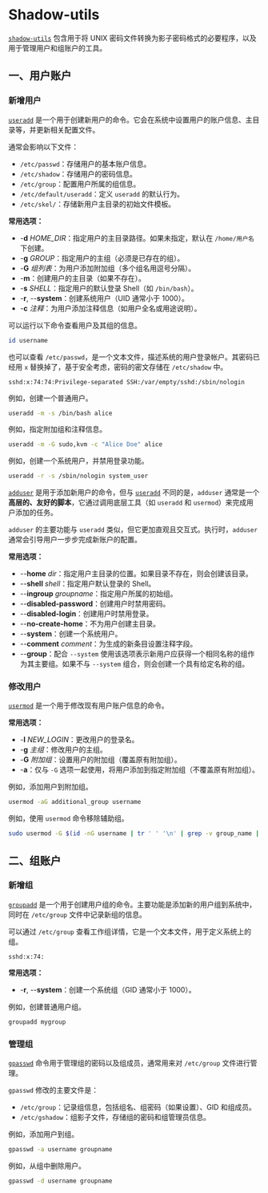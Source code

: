 # Shadow-utils

[`shadow-utils`](https://github.com/shadow-maint/shadow) 包含用于将 UNIX 密码文件转换为影子密码格式的必要程序，以及用于管理用户和组账户的工具。

## 一、用户账户

### 新增用户

[`useradd`](https://manpages.debian.org/bookworm/passwd/useradd.8.en.html) 是一个用于创建新用户的命令。它会在系统中设置用户的账户信息、主目录等，并更新相关配置文件。

通常会影响以下文件：

- `/etc/passwd`：存储用户的基本账户信息。
- `/etc/shadow`：存储用户的密码信息。
- `/etc/group`：配置用户所属的组信息。
- `/etc/default/useradd`：定义 `useradd` 的默认行为。
- `/etc/skel/`：存储新用户主目录的初始文件模板。

**常用选项：**

- -**d** *HOME_DIR*：指定用户的主目录路径。如果未指定，默认在 `/home/用户名` 下创建。
- -**g** *GROUP*：指定用户的主组（必须是已存在的组）。
- -**G** *组列表*：为用户添加附加组（多个组名用逗号分隔）。
- -**m**：创建用户的主目录（如果不存在）。
- -**s** *SHELL*：指定用户的默认登录 Shell（如 `/bin/bash`）。
- -**r**, --**system**：创建系统用户（UID 通常小于 1000）。
- -**c** *注释*：为用户添加注释信息（如用户全名或用途说明）。

可以运行以下命令查看用户及其组的信息。

```sh
id username
```

也可以查看 `/etc/passwd`，是一个文本文件，描述系统的用户登录帐户。其密码已经用 `x` 替换掉了，基于安全考虑，密码的密文存储在 `/etc/shadow` 中。

```
sshd:x:74:74:Privilege-separated SSH:/var/empty/sshd:/sbin/nologin
```

例如，创建一个普通用户。

```sh
useradd -m -s /bin/bash alice
```

例如，指定附加组和注释信息。

```sh
useradd -m -G sudo,kvm -c "Alice Doe" alice
```

例如，创建一个系统用户，并禁用登录功能。

```sh
useradd -r -s /sbin/nologin system_user
```

[`adduser`](https://manpages.debian.org/bookworm/adduser/adduser.8.en.html) 是用于添加新用户的命令，但与 [`useradd`](https://manpages.debian.org/bookworm/passwd/useradd.8.en.html) 不同的是，`adduser` 通常是一个 **高层的、友好的脚本**，它通过调用底层工具（如 `useradd` 和 `usermod`）来完成用户添加的任务。

`adduser` 的主要功能与 `useradd` 类似，但它更加直观且交互式。执行时，`adduser` 通常会引导用户一步步完成新账户的配置。

**常用选项：**

- --**home** *dir*：指定用户主目录的位置。如果目录不存在，则会创建该目录。
- --**shell** *shell*：指定用户默认登录的 Shell。
- --**ingroup** *groupname*：指定用户所属的初始组。
- --**disabled-password**：创建用户时禁用密码。
- --**disabled-login**：创建用户时禁用登录。
- --**no-create-home**：不为用户创建主目录。
- --**system**：创建一个系统用户。
- --**comment** *comment*：为生成的新条目设置注释字段。
- --**group**：配合 `--system` 使用该选项表示新用户应获得一个相同名称的组作为其主要组。如果不与 `--system` 组合，则会创建一个具有给定名称的组。

### 修改用户

[`usermod`](https://manpages.debian.org/bookworm/passwd/usermod.8.en.html) 是一个用于修改现有用户账户信息的命令。

**常用选项：**

- -**l** *NEW_LOGIN*：更改用户的登录名。
- -**g** *主组*：修改用户的主组。
- -**G** *附加组*：设置用户的附加组（覆盖原有附加组）。
- -**a**：仅与 `-G` 选项一起使用，将用户添加到指定附加组（不覆盖原有附加组）。

例如，添加用户到附加组。

```sh
usermod -aG additional_group username
```

例如，使用 `usermod` 命令移除辅助组。

```sh
sudo usermod -G $(id -nG username | tr ' ' '\n' | grep -v group_name | tr '\n' ',' | sed 's/,$//') username
```

## 二、组账户

### 新增组

[`groupadd`](https://manpages.debian.org/bookworm/passwd/groupadd.8.en.html) 是一个用于创建用户组的命令。主要功能是添加新的用户组到系统中，同时在 `/etc/group` 文件中记录新组的信息。

可以通过 `/etc/group` 查看工作组详情，它是一个文本文件，用于定义系统上的组。

```
sshd:x:74:
```

**常用选项：**

- -**r**, --**system**：创建一个系统组（GID 通常小于 1000）。

例如，创建普通用户组。

```sh
groupadd mygroup
```

### 管理组

[`gpasswd`](https://manpages.debian.org/bookworm/passwd/gpasswd.1.en.html) 命令用于管理组的密码以及组成员，通常用来对 `/etc/group` 文件进行管理。

`gpasswd` 修改的主要文件是：

- `/etc/group`：记录组信息，包括组名、组密码（如果设置）、GID 和组成员。
- `/etc/gshadow`：组影子文件，存储组的密码和组管理员信息。

例如，添加用户到组。

```sh
gpasswd -a username groupname
```

例如，从组中删除用户。

```sh
gpasswd -d username groupname
```

